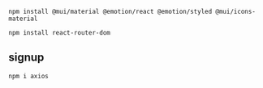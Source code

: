 `npm install @mui/material @emotion/react @emotion/styled @mui/icons-material`

`npm install react-router-dom`

## signup

`npm i axios`
